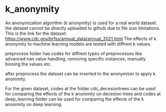 # k_anonymity
An anonymization algorithm (k anonymity) is used for a real world dataset. the dataset cannot be directly uploaded to github due to file size limitations.
This is the link for the dataset: https://www.cdc.gov/brfss/annual_data/annual_2021.html
The effects of k anonymity to machine learning models are tested with diffrent k values.

preprocess folder has codes for diffrent types of preprocesses like advanced nan value handling, removing specific instances, manually binning the values etc.

after preprocess the dataset can be inserted to the anonymizer to apply k anonimity.

For the given dataset, codes at the folder cdc_decesiontrees can be used for comparing the effects of the k anonimity on decesion trees and codes at deep_learning folder can be used for comparing the effects of the k anonimity on deep learning.

